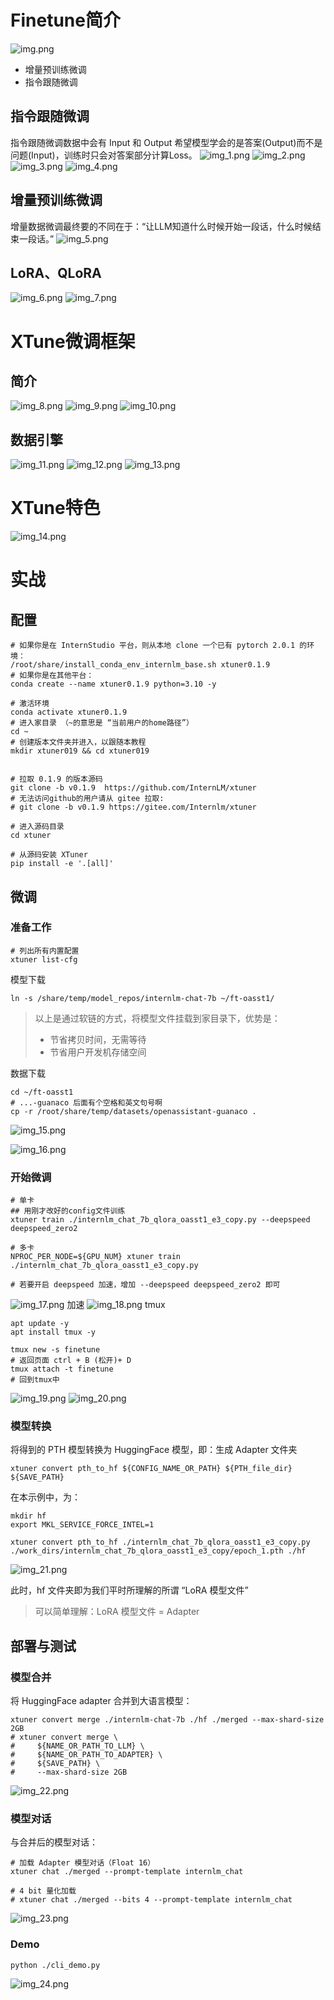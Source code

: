 
# Finetune简介
![img.png](note_picture%2Fimg.png)
 - 增量预训练微调
 - 指令跟随微调
## 指令跟随微调
指令跟随微调数据中会有 Input 和 Output 希望模型学会的是答案(Output)而不是问题(Input)，训练时只会对答案部分计算Loss。
![img_1.png](note_picture%2Fimg_1.png)
![img_2.png](note_picture%2Fimg_2.png)
![img_3.png](note_picture%2Fimg_3.png)
![img_4.png](note_picture%2Fimg_4.png)

## 增量预训练微调
增量数据微调最终要的不同在于：“让LLM知道什么时候开始一段话，什么时候结束一段话。”
![img_5.png](note_picture%2Fimg_5.png)

## LoRA、QLoRA
![img_6.png](note_picture%2Fimg_6.png)
![img_7.png](note_picture%2Fimg_7.png)

# XTune微调框架
## 简介
![img_8.png](note_picture%2Fimg_8.png)
![img_9.png](note_picture%2Fimg_9.png)
![img_10.png](note_picture%2Fimg_10.png)
## 数据引擎
![img_11.png](note_picture%2Fimg_11.png)
![img_12.png](note_picture%2Fimg_12.png)
![img_13.png](note_picture%2Fimg_13.png)

# XTune特色
![img_14.png](note_picture%2Fimg_14.png)

# 实战
## 配置
```shell
# 如果你是在 InternStudio 平台，则从本地 clone 一个已有 pytorch 2.0.1 的环境：
/root/share/install_conda_env_internlm_base.sh xtuner0.1.9
# 如果你是在其他平台：
conda create --name xtuner0.1.9 python=3.10 -y

# 激活环境
conda activate xtuner0.1.9
# 进入家目录 （~的意思是 “当前用户的home路径”）
cd ~
# 创建版本文件夹并进入，以跟随本教程
mkdir xtuner019 && cd xtuner019


# 拉取 0.1.9 的版本源码
git clone -b v0.1.9  https://github.com/InternLM/xtuner
# 无法访问github的用户请从 gitee 拉取:
# git clone -b v0.1.9 https://gitee.com/Internlm/xtuner

# 进入源码目录
cd xtuner

# 从源码安装 XTuner
pip install -e '.[all]'
```
## 微调
### 准备工作
```shell
# 列出所有内置配置
xtuner list-cfg
```
模型下载
```shell
ln -s /share/temp/model_repos/internlm-chat-7b ~/ft-oasst1/
```
> 以上是通过软链的方式，将模型文件挂载到家目录下，优势是： 
> - 节省拷贝时间，无需等待 
> - 节省用户开发机存储空间

数据下载
```shell
cd ~/ft-oasst1
# ...-guanaco 后面有个空格和英文句号啊
cp -r /root/share/temp/datasets/openassistant-guanaco .
```
![img_15.png](note_picture%2Fimg_15.png)

![img_16.png](note_picture%2Fimg_16.png)

### 开始微调
```shell
# 单卡
## 用刚才改好的config文件训练
xtuner train ./internlm_chat_7b_qlora_oasst1_e3_copy.py --deepspeed deepspeed_zero2

# 多卡
NPROC_PER_NODE=${GPU_NUM} xtuner train ./internlm_chat_7b_qlora_oasst1_e3_copy.py

# 若要开启 deepspeed 加速，增加 --deepspeed deepspeed_zero2 即可
```
![img_17.png](note_picture%2Fimg_17.png)
加速
![img_18.png](note_picture%2Fimg_18.png)
tmux
```shell
apt update -y
apt install tmux -y

tmux new -s finetune
# 返回页面 ctrl + B (松开)+ D
tmux attach -t finetune
# 回到tmux中
```
![img_19.png](note_picture%2Fimg_19.png)
![img_20.png](note_picture%2Fimg_20.png)

### 模型转换
将得到的 PTH 模型转换为 HuggingFace 模型，即：生成 Adapter 文件夹
```shell
xtuner convert pth_to_hf ${CONFIG_NAME_OR_PATH} ${PTH_file_dir} ${SAVE_PATH}
```
在本示例中，为：
```shell
mkdir hf
export MKL_SERVICE_FORCE_INTEL=1

xtuner convert pth_to_hf ./internlm_chat_7b_qlora_oasst1_e3_copy.py ./work_dirs/internlm_chat_7b_qlora_oasst1_e3_copy/epoch_1.pth ./hf
```
![img_21.png](note_picture%2Fimg_21.png)

此时，hf 文件夹即为我们平时所理解的所谓 “LoRA 模型文件”
> 可以简单理解：LoRA 模型文件 = Adapter

## 部署与测试
### 模型合并
将 HuggingFace adapter 合并到大语言模型：
```shell
xtuner convert merge ./internlm-chat-7b ./hf ./merged --max-shard-size 2GB
# xtuner convert merge \
#     ${NAME_OR_PATH_TO_LLM} \
#     ${NAME_OR_PATH_TO_ADAPTER} \
#     ${SAVE_PATH} \
#     --max-shard-size 2GB
```
![img_22.png](note_picture%2Fimg_22.png)
### 模型对话
与合并后的模型对话：
```shell
# 加载 Adapter 模型对话（Float 16）
xtuner chat ./merged --prompt-template internlm_chat

# 4 bit 量化加载
# xtuner chat ./merged --bits 4 --prompt-template internlm_chat
```
![img_23.png](note_picture%2Fimg_23.png)

### Demo
```shell
python ./cli_demo.py
```
![img_24.png](note_picture%2Fimg_24.png)




























